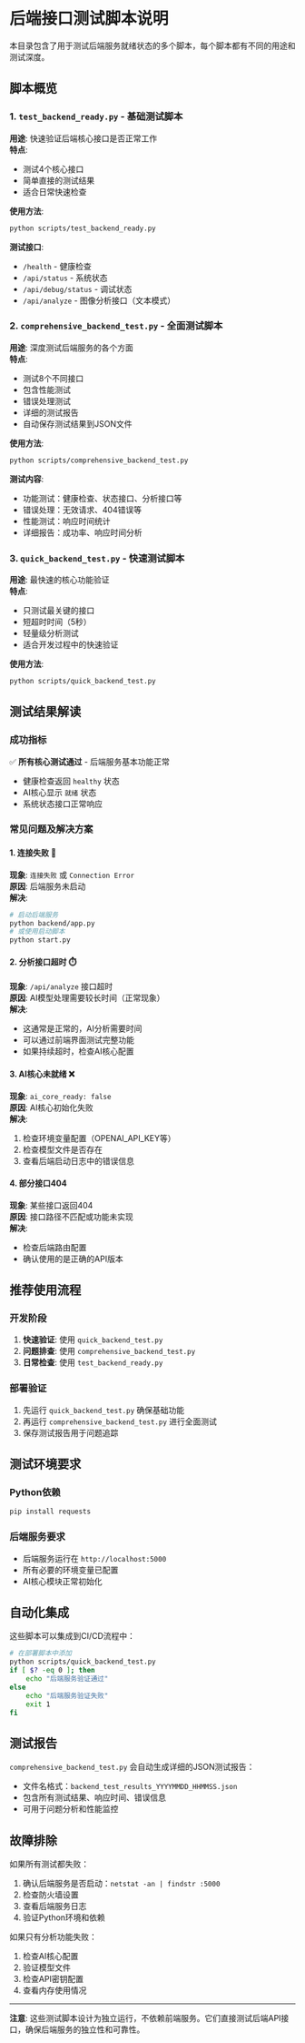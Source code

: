 # 后端接口测试脚本说明

本目录包含了用于测试后端服务就绪状态的多个脚本，每个脚本都有不同的用途和测试深度。

## 脚本概览

### 1. `test_backend_ready.py` - 基础测试脚本
**用途**: 快速验证后端核心接口是否正常工作  
**特点**: 
- 测试4个核心接口
- 简单直接的测试结果
- 适合日常快速检查

**使用方法**:
```bash
python scripts/test_backend_ready.py
```

**测试接口**:
- `/health` - 健康检查
- `/api/status` - 系统状态
- `/api/debug/status` - 调试状态
- `/api/analyze` - 图像分析接口（文本模式）

### 2. `comprehensive_backend_test.py` - 全面测试脚本
**用途**: 深度测试后端服务的各个方面  
**特点**: 
- 测试8个不同接口
- 包含性能测试
- 错误处理测试
- 详细的测试报告
- 自动保存测试结果到JSON文件

**使用方法**:
```bash
python scripts/comprehensive_backend_test.py
```

**测试内容**:
- 功能测试：健康检查、状态接口、分析接口等
- 错误处理：无效请求、404错误等
- 性能测试：响应时间统计
- 详细报告：成功率、响应时间分析

### 3. `quick_backend_test.py` - 快速测试脚本
**用途**: 最快速的核心功能验证  
**特点**: 
- 只测试最关键的接口
- 短超时时间（5秒）
- 轻量级分析测试
- 适合开发过程中的快速验证

**使用方法**:
```bash
python scripts/quick_backend_test.py
```

## 测试结果解读

### 成功指标
✅ **所有核心测试通过** - 后端服务基本功能正常
- 健康检查返回 `healthy` 状态
- AI核心显示 `就绪` 状态
- 系统状态接口正常响应

### 常见问题及解决方案

#### 1. 连接失败 🔌
**现象**: `连接失败` 或 `Connection Error`  
**原因**: 后端服务未启动  
**解决**: 
```bash
# 启动后端服务
python backend/app.py
# 或使用启动脚本
python start.py
```

#### 2. 分析接口超时 ⏱️
**现象**: `/api/analyze` 接口超时  
**原因**: AI模型处理需要较长时间（正常现象）  
**解决**: 
- 这通常是正常的，AI分析需要时间
- 可以通过前端界面测试完整功能
- 如果持续超时，检查AI核心配置

#### 3. AI核心未就绪 ❌
**现象**: `ai_core_ready: false`  
**原因**: AI核心初始化失败  
**解决**: 
1. 检查环境变量配置（OPENAI_API_KEY等）
2. 检查模型文件是否存在
3. 查看后端启动日志中的错误信息

#### 4. 部分接口404 
**现象**: 某些接口返回404  
**原因**: 接口路径不匹配或功能未实现  
**解决**: 
- 检查后端路由配置
- 确认使用的是正确的API版本

## 推荐使用流程

### 开发阶段
1. **快速验证**: 使用 `quick_backend_test.py`
2. **问题排查**: 使用 `comprehensive_backend_test.py`
3. **日常检查**: 使用 `test_backend_ready.py`

### 部署验证
1. 先运行 `quick_backend_test.py` 确保基础功能
2. 再运行 `comprehensive_backend_test.py` 进行全面测试
3. 保存测试报告用于问题追踪

## 测试环境要求

### Python依赖
```bash
pip install requests
```

### 后端服务要求
- 后端服务运行在 `http://localhost:5000`
- 所有必要的环境变量已配置
- AI核心模块正常初始化

## 自动化集成

这些脚本可以集成到CI/CD流程中：

```bash
# 在部署脚本中添加
python scripts/quick_backend_test.py
if [ $? -eq 0 ]; then
    echo "后端服务验证通过"
else
    echo "后端服务验证失败"
    exit 1
fi
```

## 测试报告

`comprehensive_backend_test.py` 会自动生成详细的JSON测试报告：
- 文件名格式：`backend_test_results_YYYYMMDD_HHMMSS.json`
- 包含所有测试结果、响应时间、错误信息
- 可用于问题分析和性能监控

## 故障排除

如果所有测试都失败：
1. 确认后端服务是否启动：`netstat -an | findstr :5000`
2. 检查防火墙设置
3. 查看后端服务日志
4. 验证Python环境和依赖

如果只有分析功能失败：
1. 检查AI核心配置
2. 验证模型文件
3. 检查API密钥配置
4. 查看内存使用情况

---

**注意**: 这些测试脚本设计为独立运行，不依赖前端服务。它们直接测试后端API接口，确保后端服务的独立性和可靠性。